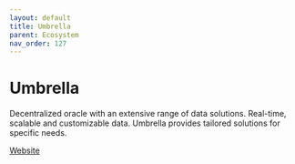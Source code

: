 ```yaml
---
layout: default
title: Umbrella
parent: Ecosystem
nav_order: 127
---
```

# Umbrella

Decentralized oracle with an extensive range of data solutions. Real-time, scalable and customizable data. Umbrella provides tailored solutions for specific needs.

[Website](https://www.umb.network/)